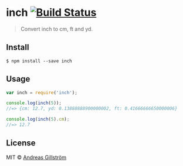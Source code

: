 # inch [![Build Status](https://travis-ci.org/gillstrom/inch.svg?branch=master)](https://travis-ci.org/gillstrom/inch)

> Convert inch to cm, ft and yd.


## Install

```
$ npm install --save inch
```


## Usage

```js
var inch = require('inch');

console.log(inch(5));
//=> {cm: 12.7, yd: 0.13888888900000002, ft: 0.41666666650000006}

console.log(inch(5).cm);
//=> 12.7
```


## License

MIT © [Andreas Gillström](http://github.com/gillstrom)
